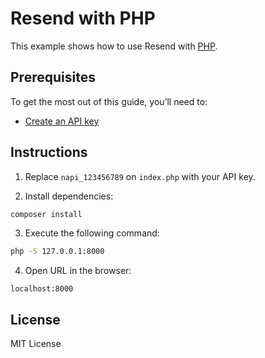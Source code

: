 # Resend with PHP

This example shows how to use Resend with [PHP](https://www.php.net).

## Prerequisites

To get the most out of this guide, you’ll need to:

- [Create an API key](https://api-docs.neon.tech/reference/getting-started-with-neon-api)

## Instructions

1. Replace `napi_123456789` on `index.php` with your API key.

2. Install dependencies:

```bash
composer install
```

3. Execute the following command:

```bash
php -S 127.0.0.1:8000
```

4. Open URL in the browser:

```
localhost:8000
```

## License

MIT License
